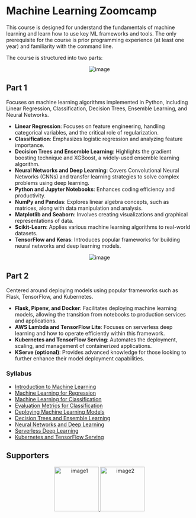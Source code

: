 # Machine Learning Zoomcamp

This course is designed for understand the fundamentals of machine learning and learn how to use key ML frameworks and tools. The only prerequisite for the course is prior programming experience (at least one year) and familiarity with the command line.

The course is structured into two parts:

<p align="center">
  <img src="https://github.com/user-attachments/assets/22bf5e3b-d24f-4b54-82ae-a5d567292a5b" alt="image">
</p>

## Part 1

Focuses on machine learning algorithms implemented in Python, including Linear Regression, Classification, Decision Trees, Ensemble Learning, and Neural Networks. 

- **Linear Regression**: Focuses on feature engineering, handling categorical variables, and the critical role of regularization.
- **Classification**: Emphasizes logistic regression and analyzing feature importance.
- **Decision Trees and Ensemble Learning**: Highlights the gradient boosting technique and XGBoost, a widely-used ensemble learning algorithm.
- **Neural Networks and Deep Learning**: Covers Convolutional Neural Networks (CNNs) and transfer learning strategies to solve complex problems using deep learning.
- **Python and Jupyter Notebooks**: Enhances coding efficiency and productivity.
- **NumPy and Pandas**: Explores linear algebra concepts, such as matrices, along with data manipulation and analysis.
- **Matplotlib and Seaborn**: Involves creating visualizations and graphical representations of data.
- **Scikit-Learn**: Applies various machine learning algorithms to real-world datasets.
- **TensorFlow and Keras**: Introduces popular frameworks for building neural networks and deep learning models.
  

<p align="center">
  <img src="https://github.com/user-attachments/assets/4ea6d9cf-d038-4052-858f-9761fd93f495" alt="image">
</p>


## Part 2 

Centered around deploying models using popular frameworks such as Flask, TensorFlow, and Kubernetes.

- **Flask, Pipenv, and Docker**: Facilitates deploying machine learning models, allowing the transition from notebooks to production services and applications.
- **AWS Lambda and TensorFlow Lite**: Focuses on serverless deep learning and how to operate efficiently within this framework.
- **Kubernetes and TensorFlow Serving**: Automates the deployment, scaling, and management of containerized applications.
- **KServe (optional)**: Provides advanced knowledge for those looking to further enhance their model deployment capabilities.



### Syllabus 

- [Introduction to Machine Learning](https://github.com/dimasrepo/DTC-ML-Zoomcamp/tree/main/Course/I.%20Introduction%20to%20Machine%20Learning)
- [Machine Learning for Regression](https://github.com/dimasrepo/DTC-ML-Zoomcamp/tree/main/Course/II.%20Machine%20Learning%20for%20Regression%20Model)
- [Machine Learning for Classification](https://github.com/dimasrepo/DTC-ML-Zoomcamp/tree/main/Course/III.%20Machine%20Learning%20for%20Classification)
- [Evaluation Metrics for Classification](https://github.com/dimasrepo/DTC-ML-Zoomcamp/tree/main/Course/IV.%20Evaluation%20Metrics%20for%20Classification)
- [Deploying Machine Learning Models](https://github.com/dimasrepo/DTC-ML-Zoomcamp/tree/main/Course/V.%20Deploying%20Machine%20Learning%20Models)
- [Decision Trees and Ensemble Learning](https://github.com/dimasrepo/DTC-ML-Zoomcamp/tree/main/Course/VI.%20Decision%20Trees%20and%20Ensemble%20Learning)
- [Neural Networks and Deep Learning](https://github.com/dimasrepo/DTC-ML-Zoomcamp/tree/main/Course/VII.%20Neural%20Networks%20and%20Deep%20Learning)
- [Serverless Deep Learning](https://github.com/dimasrepo/DTC-ML-Zoomcamp/tree/main/Course/VIII.%20Serverless%20Deep%20Learning)
- [Kubernetes and TensorFlow Serving](https://github.com/dimasrepo/DTC-ML-Zoomcamp/tree/main/Course/X.%20KServe)

<!--
## Taking the course

### 2024 cohort

We start the course again in September 2024

* 16 September, 17:00 Berlin time
* [Sign up here](https://airtable.com/shryxwLd0COOEaqXo)
* Register at [DataTalks.Club](https://DataTalks.Club/slack.html) and join the `#course-ml-zoomcamp` channel 
* Join the [course telegram channel](https://t.me/mlzoomcamp)
* Subscribe to the [public google calendar](https://calendar.google.com/calendar/?cid=cGtjZ2tkbGc1OG9yb2lxa2Vwc2g4YXMzMmNAZ3JvdXAuY2FsZW5kYXIuZ29vZ2xlLmNvbQ) (subscribing works from desktop only)
* [Tweet about it](https://ctt.ac/XZ6b9)
* If you have questions, check [FAQ](https://docs.google.com/document/d/1LpPanc33QJJ6BSsyxVg-pWNMplal84TdZtq10naIhD8/edit)
* All the materials specific to the 2024 will be in [the 2024 cohort folder](./cohorts/2024/) 


### Self-paced mode

You can take the course at your own pace. All the materials are freely available, and you can start learning at any time.

To take the best out of this course, we recommened this:

* Register at [DataTalks.Club](https://DataTalks.Club) and join the `#course-ml-zoomcamp` channel 
* For each module, watch the videos and work through the code
* If you have any questions, ask them in the `#course-ml-zoomcamp` channel in Slack
* Do homework. There are solutions, but we advise to first attempt the homework yourself, and after that check the solutions
* Do at least one project. Two is better. Only this way you can make sure you're really learning. If you need feedback, use the `#course-ml-zoomcamp` channel

Of course, you can take each module independently.

### Prerequisites

* Prior programming experience (at least 1+ year)
* Being comfortable with command line 
* No prior exposure to machine learning is required

Nice to have but not mandatory

* Python (but you can learn it during the course)
* Prior exposure to linear algebra will be helpful (e.g. you studied it in college but forgot)

## Asking questions

The best way to get support is to use [DataTalks.Club's Slack](https://datatalks.club/slack.html). Join the [`#course-ml-zoomcamp`](https://app.slack.com/client/T01ATQK62F8/C0288NJ5XSA) channel.

To make discussions in Slack more organized:

* Follow [these recommendations](asking-questions.md) when asking for help
* Read the [DataTalks.Club community guidelines](https://datatalks.club/slack/guidelines.html)

> We encourage [Learning in Public](learning-in-public.md)

-->
## Supporters


<p align="center">
  <a href="https://datatalks.club/">
    <img height="120" src="https://github.com/user-attachments/assets/a77e79fb-4ac0-4b51-a8e0-bd7c3e3b35e7" alt="image1">
  </a>
  <a href="https://saturncloud.io/">
    <img height="120" src="https://github.com/DataTalksClub/llm-zoomcamp/raw/main/images/saturn-cloud.png" alt="image2">
  </a>
</p>



